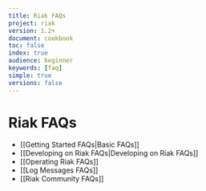 ```yaml
---
title: Riak FAQs
project: riak
version: 1.2+
document: cookbook
toc: false
index: true
audience: beginner
keywords: [faq]
simple: true
versions: false
---
```


# Riak FAQs

* [[Getting Started FAQs|Basic FAQs]]
* [[Developing on Riak FAQs|Developing on Riak FAQs]]
* [[Operating Riak FAQs]]
* [[Log Messages FAQs]]
* [[Riak Community FAQs]]
